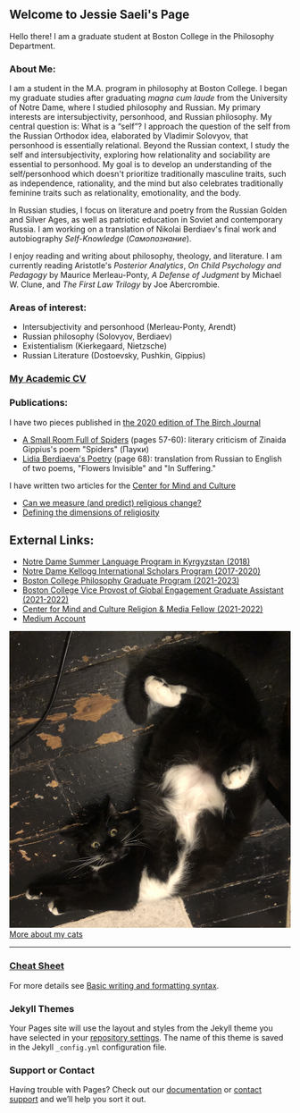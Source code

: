 ## Welcome to Jessie Saeli's Page

Hello there! I am a graduate student at Boston College in the Philosophy Department.

### About Me:

I am a student in the M.A. program in philosophy at Boston College. I began my graduate studies after graduating _magna cum laude_ from the University of Notre Dame, where I studied philosophy and Russian. My primary interests are intersubjectivity, personhood, and Russian philosophy. My central question is: What is a “self”? I approach the question of the self from the Russian Orthodox idea, elaborated by Vladimir Solovyov, that personhood is essentially relational. Beyond the Russian context, I study the self and intersubjectivity, exploring how relationality and sociability are essential to personhood. My goal is to develop an understanding of the self/personhood which doesn't prioritize traditionally masculine traits, such as independence, rationality, and the mind but also celebrates traditionally feminine traits such as relationality, emotionality, and the body. 

In Russian studies, I focus on literature and poetry from the Russian Golden and Silver Ages, as well as patriotic education in Soviet and contemporary Russia. I am working on a translation of Nikolai Berdiaev's final work and autobiography _Self-Knowledge_ (_Самопознание_).

I enjoy reading and writing about philosophy, theology, and literature. I am currently reading Aristotle's _Posterior Analytics_, _On Child Psychology and Pedagogy_ by Maurice Merleau-Ponty, _A Defense of Judgment_ by Michael W. Clune, and _The First Law Trilogy_ by Joe Abercrombie.

### Areas of interest:
- Intersubjectivity and personhood (Merleau-Ponty, Arendt)
- Russian philosophy (Solovyov, Berdiaev)
- Existentialism (Kierkegaard, Nietzsche)
- Russian Literature (Dostoevsky, Pushkin, Gippius)

### [My Academic CV](/Jessica_Saeli_Resume_2022-2.5.pdf)

### Publications:

I have two pieces published in [the 2020 edition of The Birch Journal](https://issuu.com/thebirchjournal/docs/the_birch_2020_final)
- [A Small Room Full of Spiders](https://jsaeli.github.io/publications) (pages 57-60): literary criticism of Zinaida Gippius's poem "Spiders" (Пауки)
- [Lidia Berdiaeva's Poetry](https://jsaeli.github.io/publications) (page 68): translation from Russian to English of two poems, "Flowers Invisible" and "In Suffering."

I have written two articles for the [Center for Mind and Culture](https://mindandculture.org/)
- [Can we measure (and predict) religious change?](https://medium.com/modeling-religious-change/can-we-measure-and-predict-religious-change-b4919b69ff68)
- [Defining the dimensions of religiosity](https://medium.com/modeling-religious-change/defining-the-dimensions-of-religiosity-4b68949239dd)

## External Links:
- [Notre Dame Summer Language Program in Kyrgyzstan (2018)](https://sites.nd.edu/sla2018/saeli-jessica/)
- [Notre Dame Kellogg International Scholars Program (2017-2020)](https://kellogg.nd.edu/jessica-saeli)
- [Boston College Philosophy Graduate Program (2021-2023)](https://www.bc.edu/content/bc-web/sites/global-engagement/about/vs-bios/jessica-saeli-bio/)
- [Boston College Vice Provost of Global Engagement Graduate Assistant (2021-2022)](https://www.bc.edu/bc-web/sites/global-engagement/about.html)
- [Center for Mind and Culture Religion & Media Fellow (2021-2022)](https://mindandculture.org/about/people/interns/)
- [Medium Account](https://medium.com/@saelij)


![Kitty](/C.jpg)
[More about my cats](https://jsaeli.github.io/cats)

---

### [Cheat Sheet](https://github.com/adam-p/markdown-here/wiki/Markdown-Cheatsheet)

For more details see [Basic writing and formatting syntax](https://docs.github.com/en/github/writing-on-github/getting-started-with-writing-and-formatting-on-github/basic-writing-and-formatting-syntax).



### Jekyll Themes

Your Pages site will use the layout and styles from the Jekyll theme you have selected in your [repository settings](https://github.com/jsaeli/jsaeli.github.io/settings/pages). The name of this theme is saved in the Jekyll `_config.yml` configuration file.

### Support or Contact

Having trouble with Pages? Check out our [documentation](https://docs.github.com/categories/github-pages-basics/) or [contact support](https://support.github.com/contact) and we’ll help you sort it out.

